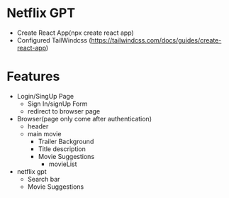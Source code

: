 # Netflix GPT

- Create React App(npx create react app)
- Configured TailWindcss (https://tailwindcss.com/docs/guides/create-react-app)

# Features
- Login/SingUp Page
    -  Sign In/signUp Form
    -  redirect to browser page
- Browser(page only come after authentication)
   -  header
   -  main movie
      - Trailer Background
      - Title description
      - Movie Suggestions
          - movieList
- netflix gpt
   - Search bar
   - Movie Suggestions
